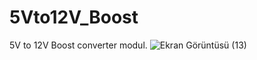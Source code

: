 # 5Vto12V_Boost
5V to 12V Boost converter modul.
![Ekran Görüntüsü (13)](https://user-images.githubusercontent.com/97172620/148516776-163398ef-34ea-4c11-b5ba-542cc464460b.png)
